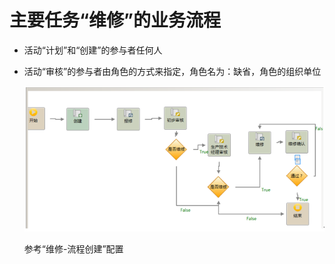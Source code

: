 # 主要任务“维修”的业务流程

* 活动“计划”和“创建”的参与者任何人
* 活动“审核”的参与者由角色的方式来指定，角色名为：缺省，角色的组织单位

  ![](./images/维修流程.png)

  参考“维修-流程创建”配置